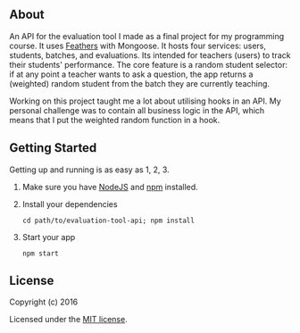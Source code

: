 ## About

An API for the evaluation tool I made as a final project for my programming course. It uses [Feathers](http://feathersjs.com) with Mongoose. It hosts four services: users, students, batches, and evaluations. Its intended for teachers (users) to track their students' performance. The core feature is a random student selector: if at any point a teacher wants to ask a question, the app returns a (weighted) random student from the batch they are currently teaching.

Working on this project taught me a lot about utilising hooks in an API. My personal challenge was to contain all business logic in the API, which means that I put the weighted random function in a hook.

## Getting Started

Getting up and running is as easy as 1, 2, 3.

1. Make sure you have [NodeJS](https://nodejs.org/) and [npm](https://www.npmjs.com/) installed.
2. Install your dependencies

    ```
    cd path/to/evaluation-tool-api; npm install
    ```

3. Start your app

    ```
    npm start
    ```

## License

Copyright (c) 2016

Licensed under the [MIT license](LICENSE).
